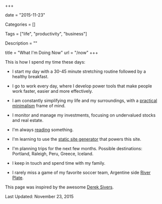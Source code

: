 +++

date = "2015-11-23"

Categories = []

Tags = ["life", "productivity", "business"]

Description = ""

title = "What I'm Doing Now"
url = "/now"
+++



This is how I spend my time these days:

* I start my day with a 30-45 minute stretching routine followed by a healthy breakfast. 

* I go to work every day, where I develop power tools that make people work faster, easier and more effectively.

* I am constantly simplifying my life and my surroundings, with a [practical minimalism](http://www.mariosanchez.org/mini) frame of mind.

* I monitor and manage my investments, focusing on undervalued stocks and real estate.

* I'm always [reading](../reading/) something.

* I'm learning to use the [static site generator](http://gohugo.io) that powers this site. 

* I'm planning trips for the next few months. Possible destinations: Portland, Raleigh, Peru, Greece, Iceland.

* I keep in touch and spend time with my family.

* I rarely miss a game of my favorite soccer team, Argentine side [River Plate](http://farm5.staticflickr.com/4055/4448440498_5d731b2102_z.jpg).

This page was inspired by the awesome [Derek Sivers](http://www.sivers.org/nowff).

Last Updated: November 23, 2015